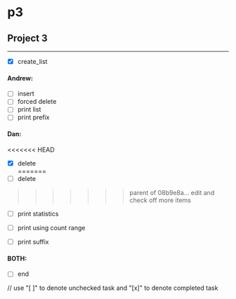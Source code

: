 # p3

## Project 3
---

- [x] create_list

#### Andrew:
- [ ] insert
- [ ] forced delete
- [ ] print list
- [ ] print prefix

#### Dan:
<<<<<<< HEAD
- [X] delete       
=======
- [ ] delete
>>>>>>> parent of 08b9e8a... edit and check off more items
- [ ] print statistics 
- [ ] print using count range
- [ ] print suffix


#### BOTH: 
- [ ] end

// use "[ ]" to denote unchecked task and "[x]" to denote completed task

